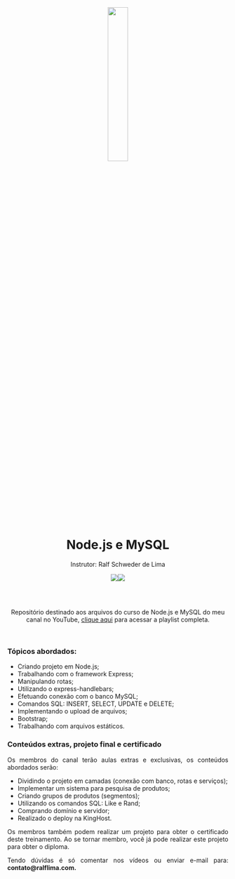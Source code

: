 <div align="center">
  <img src="https://github.com/ralflima/nodejs_mysql/blob/main/logo.png" width="30%">
  <h1 style="border-bottom:none">Node.js e MySQL</h1>
  <p>Instrutor: Ralf Schweder de Lima</p>
  
  <a href="https://www.youtube.com/channel/UCtT934GO9Y7hoFPR_vmV5zQ"><img src="https://img.shields.io/badge/YouTube-FF0000?style=for-the-badge&logo=youtube&logoColor=white"></a><a href="https://www.linkedin.com/in/ralf-lima-3b93708a/"><img src="https://img.shields.io/badge/LinkedIn-0077B5?style=for-the-badge&logo=linkedin&logoColor=white"></a>
  
  <br>
  <br>
  <p>Repositório destinado aos arquivos do curso de Node.js e MySQL do meu canal no YouTube, <a href="https://www.youtube.com/watch?v=n6OJXt6eTko&list=PLWXw8Gu52TRI5NJmexwA9qco33goFxbHK">clique aqui</a> para acessar a playlist completa.</p>
  <br>
  <div align="justify">
  <h3>Tópicos abordados:</h3>
  
   + Criando projeto em Node.js;
   + Trabalhando com o framework Express;
   + Manipulando rotas;
   + Utilizando o express-handlebars;
   + Efetuando conexão com o banco MySQL;
   + Comandos SQL: INSERT, SELECT, UPDATE e DELETE;
   + Implementando o upload de arquivos;
   + Bootstrap;
   + Trabalhando com arquivos estáticos.

   <h3>Conteúdos extras, projeto final e certificado</h3>

   <p>Os membros do canal terão aulas extras e exclusivas, os conteúdos abordados serão:</p>

   + Dividindo o projeto em camadas (conexão com banco, rotas e serviços);
   + Implementar um sistema para pesquisa de produtos;
   + Criando grupos de produtos (segmentos);
   + Utilizando os comandos SQL: Like e Rand;
   + Comprando domínio e servidor;
   + Realizado o deploy na KingHost.

   <p>Os membros também podem realizar um projeto para obter o certificado deste treinamento. Ao se tornar membro, você já pode realizar este projeto para obter o diploma.</p>

   <p>Tendo dúvidas é só comentar nos vídeos ou enviar e-mail para: <b>contato@ralflima.com<b>.</p>
  </div>
</div>
